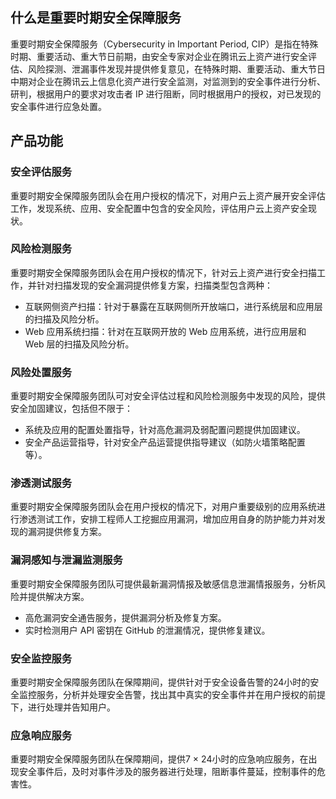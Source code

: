 ## 什么是重要时期安全保障服务
重要时期安全保障服务（Cybersecurity in Important Period, CIP）是指在特殊时期、重要活动、重大节日前期，由安全专家对企业在腾讯云上资产进行安全评估、风险探测、泄漏事件发现并提供修复意见，在特殊时期、重要活动、重大节日中期对企业在腾讯云上信息化资产进行安全监测，对监测到的安全事件进行分析、研判，根据用户的要求对攻击者 IP 进行阻断，同时根据用户的授权，对已发现的安全事件进行应急处置。


## 产品功能
### 安全评估服务
重要时期安全保障服务团队会在用户授权的情况下，对用户云上资产展开安全评估工作，发现系统、应用、安全配置中包含的安全风险，评估用户云上资产安全现状。

### 风险检测服务
重要时期安全保障服务团队会在用户授权的情况下，针对云上资产进行安全扫描工作，并针对扫描发现的安全漏洞提供修复方案，扫描类型包含两种：
- 互联网侧资产扫描：针对于暴露在互联网侧所开放端口，进行系统层和应用层的扫描及风险分析。
- Web 应用系统扫描：针对在互联网开放的 Web 应用系统，进行应用层和 Web 层的扫描及风险分析。

### 风险处置服务
重要时期安全保障服务团队可对安全评估过程和风险检测服务中发现的风险，提供安全加固建议，包括但不限于：
- 系统及应用的配置处置指导，针对高危漏洞及弱配置问题提供加固建议。
- 安全产品运营指导，针对安全产品运营提供指导建议（如防火墙策略配置等）。

### 渗透测试服务
重要时期安全保障服务团队会在用户授权的情况下，对用户重要级别的应用系统进行渗透测试工作，安排工程师人工挖掘应用漏洞，增加应用自身的防护能力并对发现的漏洞提供修复方案。

### 漏洞感知与泄漏监测服务
重要时期安全保障服务团队可提供最新漏洞情报及敏感信息泄漏情报服务，分析风险并提供解决方案。
- 高危漏洞安全通告服务，提供漏洞分析及修复方案。
- 实时检测用户 API 密钥在 GitHub 的泄漏情况，提供修复建议。

### 安全监控服务
重要时期安全保障服务团队在保障期间，提供针对于安全设备告警的24小时的安全监控服务，分析并处理安全告警，找出其中真实的安全事件并在用户授权的前提下，进行处理并告知用户。

### 应急响应服务
重要时期安全保障服务团队在保障期间，提供7 × 24小时的应急响应服务，在出现安全事件后，及时对事件涉及的服务器进行处理，阻断事件蔓延，控制事件的危害性。
